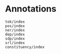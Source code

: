 # Annotations


```{toctree}
tok/index
pos/index
ner/index
dep/index
sdp/index
srl/index
constituency/index
```

